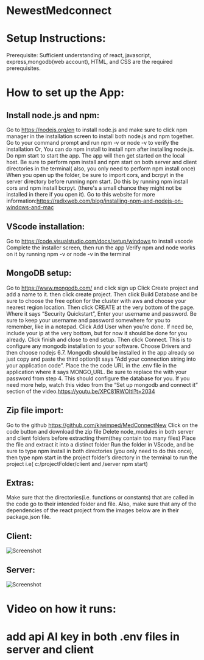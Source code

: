 
# NewestMedconnect

# Setup Instructions:
Prerequisite: Sufficient understanding of react, javascript, express,mongodb(web account), HTML, and CSS are the required prerequisites.


# How to set up the App: 
## Install node.js and npm:
Go to https://nodejs.org/en to install node.js and make sure to click npm manager in the installation screen to install both node.js and npm together.
Go to your command prompt and run npm -v or node -v to verify the installation
Or, You can do npm install to install npm after installing node.js.
Do npm start to start the app. The app will then get started on the local host.
Be sure to perform npm install and npm start on both server and client directories in the terminal( also, you only need to perform npm install once)
When you open up the folder, be sure to import cors, and bcrpyt in the server directory before running npm start. Do this by running npm install cors and npm install bcrpyt. (there's a small chance they might not be installed in there if you open it).
Go to this website for more information:https://radixweb.com/blog/installing-npm-and-nodejs-on-windows-and-mac 
## VScode installation:
Go to https://code.visualstudio.com/docs/setup/windows to install vscode
Complete the installer screen, then run the app
Verify npm and node works on it by running npm -v or node -v in the terminal
## MongoDB setup: 
Go to https://www.mongodb.com/ and click sign up
Click Create project and add a name to it. then click create project.
Then click Build Database and be sure to choose the free option for the cluster with aws and choose your nearest region location. Then click CREATE at the very bottom of the page.
Where it says “Security Quickstart”, Enter your username and password. Be sure to keep your username and password somewhere for you to remember, like in a notepad. Click Add User when you're done. If need be, include your ip at the very bottom, but for now it should be done for you already.
Click finish and close to end setup.
Then click Connect. This is to configure any mongodb installation to your software. Choose Drivers and then choose nodejs 6.7. Mongodb should be installed in the app already so just copy and paste the third option(it says “Add your connection string into your application code”.
Place the the code URL in the .env file in the application where it says MONGO_URL. Be sure to replace the <password> with your password from step 4.
This should configure the database for you.
If you need more help, watch this video from the “Set up mongodb and connect it” section of the video.https://youtu.be/XPC81RWOItI?t=2034 

## Zip file import:
Go to the github https://github.com/kiwimped/MedConnectNew 
Click on the code button and download the zip file
Delete node_modules in both server and client folders before extracting them(they contain too many files)
Place the file and extract it into a distinct folder 
Run the folder in VScode, and be sure to type npm install in both directories (you only need to do this once), then type npm start in the project folder’s directory in the terminal to run the project i.e( c:/projectFolder/client and /server  npm start)

## Extras:
Make sure that the directories(i.e. functions or constants) that are called in the code go to their intended folder and file.
Also, make sure that any of the dependencies of the react project from the images below are in their package.json file.

## Client:
![Screenshot](https://media.discordapp.net/attachments/495416328983805975/1316535466195161138/Screenshot_2024-12-11_173743.png?ex=675b66b3&is=675a1533&hm=59358c73049ccfe29fce9a004fe0446979d87f26d13b9459faf75f8e21a4eb17&=&format=webp&quality=lossless&width=482&height=570 "Screenshot Example")

## Server:
![Screenshot](https://media.discordapp.net/attachments/495416328983805975/1316535947638341642/image.png?ex=675b6725&is=675a15a5&hm=8113a1517417a26fa38d0bb3c3c2fc5a797160c72f50f4ce1db7942ba3e44ded&=&format=webp&quality=lossless&width=492&height=570 "Screenshot Example")

# Video on how it runs:


# add api AI key in both .env files in server and client 
